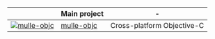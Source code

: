 |                                  |     Main project                              |-|
|---------------------------------------------------|------------------------------|-|
|[![mulle-objc](https://avatars.githubusercontent.com/u/23309093?s=48&v=4)](https://mulle-objc.github.io/) | [mulle-objc](//mulle-objc.github.io)                   | Cross-platform Objective-C   |
